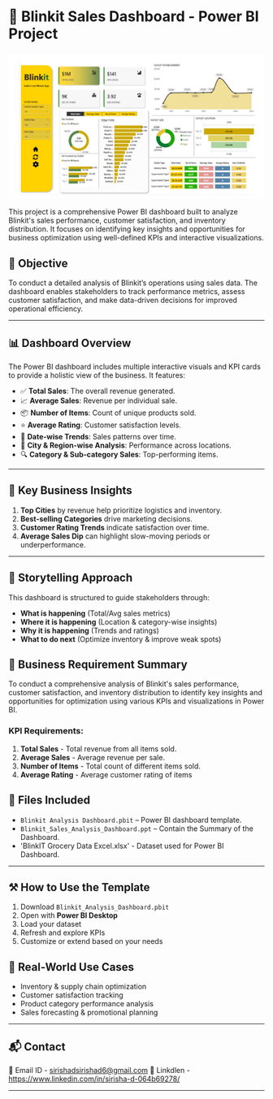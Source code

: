 # 🛒 Blinkit Sales Dashboard - Power BI Project

![Blinkit Sales Dashboard Preview](blinkit_dashboard_preview.jpeg)

This project is a comprehensive Power BI dashboard built to analyze Blinkit's sales performance, customer satisfaction, and inventory distribution. It focuses on identifying key insights and opportunities for business optimization using well-defined KPIs and interactive visualizations.

## 📌 Objective

To conduct a detailed analysis of Blinkit’s operations using sales data. The dashboard enables stakeholders to track performance metrics, assess customer satisfaction, and make data-driven decisions for improved operational efficiency.

---

## 📊 Dashboard Overview

The Power BI dashboard includes multiple interactive visuals and KPI cards to provide a holistic view of the business. It features:

- ✅ **Total Sales**: The overall revenue generated.
- 📈 **Average Sales**: Revenue per individual sale.
- 📦 **Number of Items**: Count of unique products sold.
- ⭐ **Average Rating**: Customer satisfaction levels.
- 📅 **Date-wise Trends**: Sales patterns over time.
- 📍 **City & Region-wise Analysis**: Performance across locations.
- 🔍 **Category & Sub-category Sales**: Top-performing items.

---


## 🧠 Key Business Insights

1. **Top Cities** by revenue help prioritize logistics and inventory.
2. **Best-selling Categories** drive marketing decisions.
3. **Customer Rating Trends** indicate satisfaction over time.
4. **Average Sales Dip** can highlight slow-moving periods or underperformance.

---

## 📜 Storytelling Approach

This dashboard is structured to guide stakeholders through:

- **What is happening** (Total/Avg sales metrics)
- **Where it is happening** (Location & category-wise insights)
- **Why it is happening** (Trends and ratings)
- **What to do next** (Optimize inventory & improve weak spots)


## 📝 Business Requirement Summary

To conduct a comprehensive analysis of Blinkit's sales performance, customer satisfaction, and inventory distribution to identify key insights and opportunities for optimization using various KPIs and visualizations in Power BI.

### KPI Requirements:

1. **Total Sales** - Total revenue from all items sold.  
2. **Average Sales** - Average revenue per sale.  
3. **Number of Items** - Total count of different items sold.  
4. **Average Rating** - Average customer rating of items

## 📂 Files Included

- `Blinkit Analysis Dashboard.pbit` – Power BI dashboard template.
- `Blinkit_Sales_Analysis_Dashboard.ppt` – Contain the Summary of the Dashboard.
- 'BlinkIT Grocery Data Excel.xlsx' - Dataset used for Power BI Dashboard.

---

## ⚒️ How to Use the Template

1. Download `Blinkit_Analysis_Dashboard.pbit`
2. Open with **Power BI Desktop**
3. Load your dataset 
4. Refresh and explore KPIs
5. Customize or extend based on your needs


## 🎯 Real-World Use Cases

- Inventory & supply chain optimization  
- Customer satisfaction tracking  
- Product category performance analysis  
- Sales forecasting & promotional planning 

---

## 📬 Contact

📧 Email ID - sirishadsirishad6@gmail.com
💼 Linkdlen -https://www.linkedin.com/in/sirisha-d-064b69278/

---


